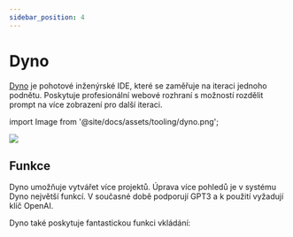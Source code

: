 ```yaml
---
sidebar_position: 4
---
```


# Dyno 

[Dyno](https://trydyno.com/login) je pohotové inženýrské IDE, které
se zaměřuje na iteraci jednoho podnětu. Poskytuje profesionální webové rozhraní
s možností rozdělit prompt na více zobrazení pro další iteraci.

import Image from '@site/docs/assets/tooling/dyno.png';

<div style={{textAlign: 'center'}}>
  <img src={Image} style={{width: "750px"}} />
</div>

## Funkce

Dyno umožňuje vytvářet více projektů. Úprava více pohledů je v systému Dyno
největší funkcí. V současné době podporují GPT3 a k použití vyžadují klíč OpenAI.

Dyno také poskytuje fantastickou funkci vkládání:

<div trydyno-embed="" openai-model="text-davinci-003" initial-prompt="Když má John 5 hrušek, pak sní 2 a koupí dalších 5, pak dá 3 kamarádovi, kolik má hrušek?" initial-response="John začíná s 5 hruškami. Sní 2 hrušky, takže mu zůstanou 3 hrušky. Koupí si dalších 5 hrušek, takže má celkem 8 hrušek. Dá 3 hrušky svému kamarádovi, takže mu zůstane pouze 5 hrušek." max-tokens="256" box-rows="5" model-temp="0.7" top-p="1"></div>
